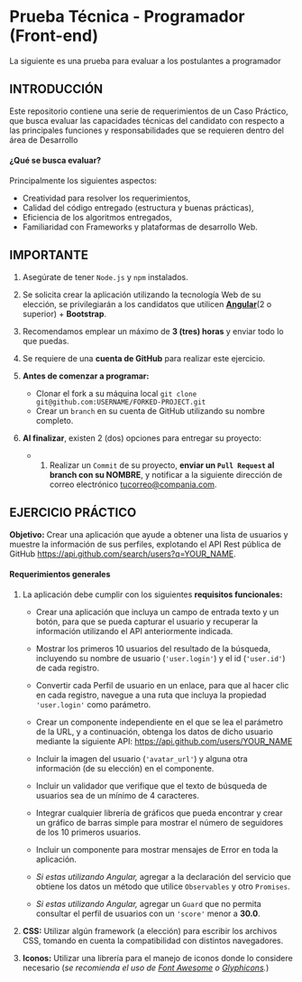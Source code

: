 
# Prueba Técnica - Programador (Front-end)
La siguiente es una prueba para evaluar a los postulantes a programador 

## INTRODUCCIÓN
Este repositorio contiene una serie de requerimientos de un Caso Práctico, que busca evaluar las capacidades técnicas del candidato con respecto a las principales funciones y responsabilidades que se requieren dentro del área de Desarrollo 

#### ¿Qué se busca evaluar?
Principalmente los siguientes aspectos:
  + Creatividad para resolver los requerimientos,
  + Calidad del código entregado (estructura y buenas prácticas),
  + Eficiencia de los algoritmos entregados,
  + Familiaridad con Frameworks y plataformas de desarrollo Web.

## IMPORTANTE
1. Asegúrate de tener `Node.js` y `npm` instalados.
2. Se solicita crear la aplicación utilizando la tecnología Web de su elección, se privilegiarán a los candidatos que utilicen **[Angular](https://angular.io/)**(2 o superior) + **Bootstrap**.
3. Recomendamos emplear un máximo de **3 (tres) horas** y enviar todo lo que puedas.
4. Se requiere de una **cuenta de GitHub** para realizar este ejercicio.
5. **Antes de comenzar a programar:**
    
    * Clonar el fork a su máquina local  `git clone git@github.com:USERNAME/FORKED-PROJECT.git`
    * Crear un `branch` en su cuenta de GitHub utilizando su nombre completo.
6. **Al finalizar**, existen 2 (dos) opciones para entregar su proyecto:
    * 1) Realizar un `Commit` de su proyecto, **enviar un `Pull Request` al branch con su NOMBRE**, y notificar a la siguiente dirección de correo electrónico  [tucorreo@compania.com](mailto:tucorreo@compania.com).
   

## EJERCICIO PRÁCTICO
**Objetivo:** Crear una aplicación que ayude a obtener una lista de usuarios y muestre la información de sus perfiles, explotando el API Rest pública de GitHub https://api.github.com/search/users?q=YOUR_NAME.

#### Requerimientos generales

1. La aplicación debe cumplir con los siguientes **requisitos funcionales:**

    - Crear una aplicación que incluya un campo de entrada texto y un botón, para que se pueda capturar el usuario y recuperar la información utilizando el API anteriormente indicada.

    - Mostrar los primeros 10 usuarios del resultado de la búsqueda, incluyendo su nombre de usuario (`'user.login'`) y el id (`'user.id'`) de cada registro.

    - Convertir cada Perfil de usuario en un enlace, para que al hacer clic en cada registro, navegue a una ruta que incluya la propiedad `'user.login'` como parámetro.

    - Crear un componente independiente en el que se lea el parámetro de la URL, y a continuación, obtenga los datos de dicho usuario mediante la siguiente API: https://api.github.com/users/YOUR_NAME

    - Incluir la imagen del usuario (`'avatar_url'`) y alguna otra información (de su elección) en el componente.

    - Incluir un validador que verifique que el texto de búsqueda de usuarios sea de un mínimo de 4 caracteres.

    - Integrar cualquier librería de gráficos que pueda encontrar y crear un gráfico de barras simple para mostrar el número de seguidores de los 10 primeros usuarios.

    - Incluir un componente para mostrar mensajes de Error en toda la aplicación.

    - _Si estas utilizando Angular,_ agregar a la declaración del servicio que obtiene los datos un método que utilice `Observables` y otro `Promises`.

    - _Si estas utilizando Angular,_ agregar un `Guard` que no permita consultar el perfil de usuarios con un `'score'` menor a **30.0**.

2. **CSS:** Utilizar algún framework (a elección) para escribir los archivos CSS, tomando en cuenta la compatibilidad con distintos navegadores.

3. **Iconos:** Utilizar una librería para el manejo de iconos donde lo considere necesario (_se recomienda el uso de [Font Awesome](http://fontawesome.io/) o [Glyphicons](http://glyphicons.com/)._)
